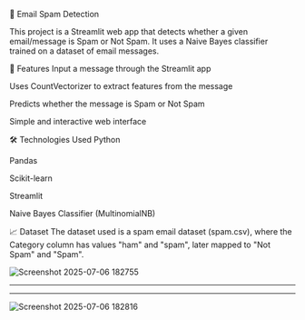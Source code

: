 📧 Email Spam Detection


This project is a Streamlit web app that detects whether a given email/message is Spam or Not Spam. It uses a Naive Bayes classifier trained on a dataset of email messages.

🔧 Features
Input a message through the Streamlit app

Uses CountVectorizer to extract features from the message

Predicts whether the message is Spam or Not Spam

Simple and interactive web interface

🛠️ Technologies Used
Python

Pandas

Scikit-learn

Streamlit

Naive Bayes Classifier (MultinomialNB)

📈 Dataset
The dataset used is a spam email dataset (spam.csv), where the Category column has values "ham" and "spam", later mapped to "Not Spam" and "Spam".


![Screenshot 2025-07-06 182755](https://github.com/user-attachments/assets/d4fb0912-6070-420b-b257-f3040f9a5732)

----------------------------------------------------------------------------------------------------------------------
---------------------------------------------------------------------------------------------------------------------
![Screenshot 2025-07-06 182816](https://github.com/user-attachments/assets/10be934e-1714-4902-8b31-0bad3640dde9)



